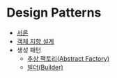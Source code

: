 Design Patterns
===

- [서론](Introduction.md)
- [객체 지향 설계](Object-Oriented-Design.md)
- 생성 패턴
  - [추상 팩토리(Abstract Factory)](Creatinal-Patterns/Abstract-Factory.md)
  - [빌더(Builder)](Creatinal-Patterns/Builder.md)